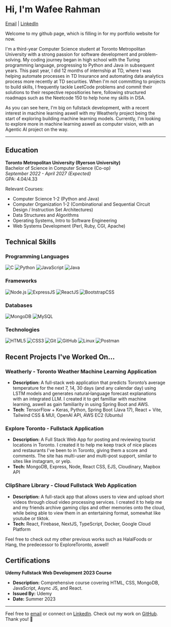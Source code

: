 # Hi, I'm Wafee Rahman

[Email](mailto:wafee.rahman842@gmail.com) | [LinkedIn](https://www.linkedin.com/in/wafee-rahman-772108270/)

Welcome to my github page, which is filling in for my portfolio website for now.

I'm a third-year Computer Science student at Toronto Metropolitan University with a strong passion for software development and problem-solving. My coding journey began in high school with the Turing programming language, progressing to Python and Java in subsequent years. This past year, I did 12 months of internship at TD, where I was helping automate processes in TD Insurance and automating data analytics process more recently at TD securities. When I'm not committing to projects to build skills, I frequently tackle LeetCode problems and commit their solutions to their respective repositiories here, following structured roadmaps such as the Neetcode 150 to help hone my skills in DSA.

As you can see here, I'm big on fullstack development, with a recent interest in machine learning aswell with my Weatherly project being the start of exploring building machine learning models. Currently, I'm looking to explore more in machine learning aswell as computer vision, with an Agentic AI project on the way. 

---

## Education

**Toronto Metropolitan University (Ryerson University)**  
Bachelor of Science in Computer Science (Co-op)  
*September 2022 - April 2027 (Expected)*  
GPA: 4.04/4.33  

Relevant Courses: 
- Computer Science 1-2 (Python and Java)
- Computer Organization 1-2 (Combinational and Sequential Circuit Design / Instruction Set Architectures) 
- Data Structures and Algorithms
- Operating Systems, Intro to Software Engineering
- Web Systems Development (Perl, Ruby, CGI, Apache) 

## Technical Skills

### Programming Languages
![C](https://img.shields.io/badge/C-%232370ED.svg?style=for-the-badge&logo=c&logoColor=white)
![Python](https://img.shields.io/badge/Python-%2314354C.svg?style=for-the-badge&logo=python&logoColor=white)
![JavaScript](https://img.shields.io/badge/JavaScript-%23F7DF1E.svg?style=for-the-badge&logo=javascript&logoColor=black)
![Java](https://img.shields.io/badge/Java-%23007396.svg?style=for-the-badge&logo=java&logoColor=white)

### Frameworks
![Node.js](https://img.shields.io/badge/Node.js-%23339933.svg?style=for-the-badge&logo=node.js&logoColor=white)
![ExpressJS](https://img.shields.io/badge/Express.js-%23000000.svg?style=for-the-badge&logo=express&logoColor=white)
![ReactJS](https://img.shields.io/badge/React-%2361DAFB.svg?style=for-the-badge&logo=react&logoColor=black)
![BootstrapCSS](https://img.shields.io/badge/Bootstrap-%237952B3.svg?style=for-the-badge&logo=bootstrap&logoColor=white)
    
### Databases
![MongoDB](https://img.shields.io/badge/MongoDB-%2347A248.svg?style=for-the-badge&logo=mongodb&logoColor=white)
![MySQL](https://img.shields.io/badge/MySQL-%234479A1.svg?style=for-the-badge&logo=mysql&logoColor=white)

### Technologies
![HTML5](https://img.shields.io/badge/HTML5-%23E34F26.svg?style=for-the-badge&logo=html5&logoColor=white)
![CSS3](https://img.shields.io/badge/CSS-%231572B6.svg?style=for-the-badge&logo=css3&logoColor=white)
![Git](https://img.shields.io/badge/Git-%23F05033.svg?style=for-the-badge&logo=git&logoColor=white)
![GitHub](https://img.shields.io/badge/GitHub-%23121011.svg?style=for-the-badge&logo=github&logoColor=white)
![Linux](https://img.shields.io/badge/Linux-%23FCC624.svg?style=for-the-badge&logo=linux&logoColor=black) 
![Postman](https://img.shields.io/badge/Postman-%23FF6C37.svg?style=for-the-badge&logo=postman&logoColor=white)

## Recent Projects I've Worked On...

### Weatherly - Toronto Weather Machine Learning Application
- **Description:** A full‑stack web application that predicts Toronto’s average temperature for the next 7, 14, 30 days (and any calendar day) using LSTM models and generates natural‑language forecast explanations with an integrated LLM. I created it to get familliar with machine learning, aswell as gain familiarity in using Spring Boot and AWS. 
- **Tech**: TensorFlow + Keras, Python, Spring Boot (Java 17), React + Vite, Tailwind CSS & MUI, OpenAI API, AWS EC2 (Ubuntu)
  
### Explore Toronto - Fullstack Application
- **Description:** A Full Stack Web App for posting and reviewing tourist locations in Toronto. I created it to help me keep track of nice places and restaurants I've been to in Toronto, giving them a score and comments. The site has multi-user and multi-post support, similar to sites like instagram, or yelp. 
- **Tech:** MongoDB, Express, Node, React CSS, EJS, Cloudinary, Mapbox API

### ClipShare Library - Cloud Fullstack Web Application
- **Description:** A full-stack app that allows users to view and upload short videos through cloud video processing services. I created it to help me and my friends archive gaming clips and other memories onto the cloud, while being able to view them in an entertaining format, somewhat like youtube or tiktok. 
- **Tech:** React, Firebase, NextJS, TypeScript, Docker, Google Cloud Platform

Feel free to check out my other previous works such as HalalFoods or Hang, the predecessor to ExploreToronto, aswell!

## Certifications

**Udemy Fullstack Web Development 2023 Course**
- **Description:** Comprehensive course covering HTML, CSS, MongoDB, JavaScript, Async JS, and React.
- **Issued By:** Udemy
- **Date:** Summer 2023

---

Feel free to [email](mailto:wafee.rahman842@gmail.com) or connect on [LinkedIn](https://www.linkedin.com/in/wafeerahman/). Check out my work on [GitHub](https://github.com/WafeeRahman). Thank you! 🚀
